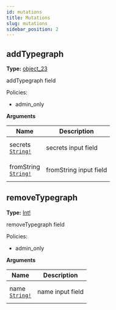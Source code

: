```yaml
---
id: mutations
title: Mutations
slug: mutations
sidebar_position: 2
---
```


## addTypegraph

**Type:** [object_23](/docs/reference/typegate/typegate/objects#object_23)

addTypegraph field

Policies:
- admin_only

<p style={{ marginBottom: "0.4em" }}><strong>Arguments</strong></p>

<table>
<thead><tr><th>Name</th><th>Description</th></tr></thead>
<tbody>
<tr>
<td>
secrets<br />
<a href="/docs/reference/typegate/typegate/scalars#string"><code>String!</code></a>
</td>
<td>
<p>secrets input field</p>
</td>
</tr>
<tr>
<td>
fromString<br />
<a href="/docs/reference/typegate/typegate/scalars#string"><code>String!</code></a>
</td>
<td>
<p>fromString input field</p>
</td>
</tr>
</tbody>
</table>

## removeTypegraph

**Type:** [Int!](/docs/reference/typegate/typegate/scalars#int)

removeTypegraph field

Policies:
- admin_only

<p style={{ marginBottom: "0.4em" }}><strong>Arguments</strong></p>

<table>
<thead><tr><th>Name</th><th>Description</th></tr></thead>
<tbody>
<tr>
<td>
name<br />
<a href="/docs/reference/typegate/typegate/scalars#string"><code>String!</code></a>
</td>
<td>
<p>name input field</p>
</td>
</tr>
</tbody>
</table>
